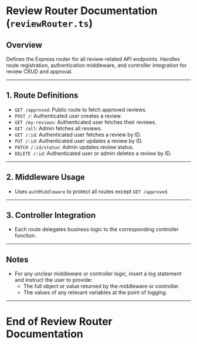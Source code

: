 # Review Router Documentation (`reviewRouter.ts`)

## Overview
Defines the Express router for all review-related API endpoints. Handles route registration, authentication middleware, and controller integration for review CRUD and approval.

---

## 1. Route Definitions
- `GET /approved`: Public route to fetch approved reviews.
- `POST /`: Authenticated user creates a review.
- `GET /my-reviews`: Authenticated user fetches their reviews.
- `GET /all`: Admin fetches all reviews.
- `GET /:id`: Authenticated user fetches a review by ID.
- `PUT /:id`: Authenticated user updates a review by ID.
- `PATCH /:id/status`: Admin updates review status.
- `DELETE /:id`: Authenticated user or admin deletes a review by ID.

---

## 2. Middleware Usage
- Uses `authMiddleware` to protect all routes except `GET /approved`.

---

## 3. Controller Integration
- Each route delegates business logic to the corresponding controller function.

---

## Notes
- For any unclear middleware or controller logic, insert a log statement and instruct the user to provide:
  - The full object or value returned by the middleware or controller.
  - The values of any relevant variables at the point of logging.

---

# End of Review Router Documentation 